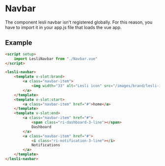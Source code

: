 <script setup>
    import LesliNavbar from "./Navbar.vue"
</script>

# Navbar
The component lesli navbar isn't registered globally. For this reason, you have to import it in your app.js file that loads the vue app.


## Example
```html
<script setup>
    import LesliNavbar from "./Navbar.vue"
</script>

<lesli-navbar>
    <template v-slot:brand>
        <a class="navbar-item">
            <img width="33" alt="Lesli icon" src="/images/brand/lesli-icon.svg" />        
        </a>
    </template>
    <template v-slot:start>
        <a class="navbar-item" href="#">home</a>
    </template>
    <template v-slot:end>
        <a class="navbar-item" href="#">
            <span class="ri-dashboard-3-line"></span>
            Dashboard
        </a>
        <a class="navbar-item" href="#">
            <i class="ri-notification-3-line"></i>
            Notifications
        </a>
    </template>
</lesli-navbar>
```


<lesli-navbar>
    <template v-slot:brand>
        <a class="navbar-item">
            <img width="33" alt="Lesli icon" src="/images/brand/lesli-icon.svg" />        
        </a>
    </template>
    <template v-slot:start>
        <a class="navbar-item" href="#">home</a>
    </template>
    <template v-slot:end>
        <a class="navbar-item" href="#">
            <span class="ri-dashboard-3-line"></span>
            Dashboard
        </a>
        <a class="navbar-item" href="#">
            <i class="ri-notification-3-line"></i>
            Notifications
        </a>
    </template>
</lesli-navbar>
